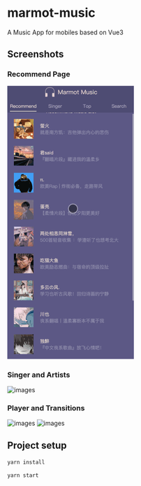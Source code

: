 # marmot-music
A Music App for mobiles based on Vue3

## Screenshots
### Recommend Page
![images](https://github.com/CocoOreo/marmot-music/blob/main/screenshots/recommend.gif) 

### Singer and Artists
![images](https://github.com/CocoOreo/marmot-music/blob/main/screenshots/Singer.gif) 

### Player and Transitions
![images](https://github.com/CocoOreo/marmot-music/blob/main/screenshots/Player.gif) 
![images](https://github.com/CocoOreo/marmot-music/blob/main/screenshots/MiniPlayer.gif)


## Project setup
```
yarn install
```

```
yarn start
```

